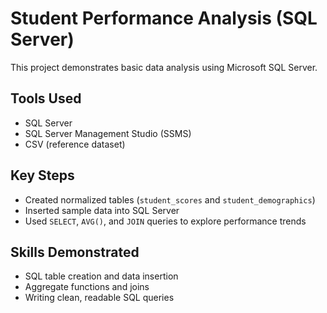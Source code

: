 
# Student Performance Analysis (SQL Server)

This project demonstrates basic data analysis using Microsoft SQL Server.

## Tools Used
- SQL Server
- SQL Server Management Studio (SSMS)
- CSV (reference dataset)

## Key Steps
- Created normalized tables (`student_scores` and `student_demographics`)
- Inserted sample data into SQL Server
- Used `SELECT`, `AVG()`, and `JOIN` queries to explore performance trends

## Skills Demonstrated
- SQL table creation and data insertion
- Aggregate functions and joins
- Writing clean, readable SQL queries
